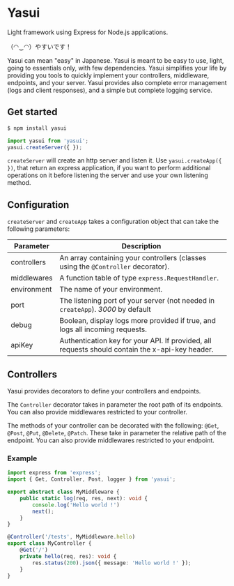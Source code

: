 # Yasui
Light framework using Express for Node.js applications.

（◠‿◠）やすいです！

Yasui can mean "easy" in Japanese. Yasui is meant to be easy to use, light, going to essentials only, with few dependencies.
Yasui simplifies your life by providing you tools to quickly implement your controllers, middleware, endpoints, and your server.
Yasui provides also complete error management (logs and client responses), and a simple but complete logging service.


## Get started
```sh
$ npm install yasui
```

```ts
import yasui from 'yasui';
yasui.createServer({ });
```

`createServer` will create an http server and listen it.
Use `yasui.createApp({ })`, that return an express application, if you want to perform additional operations on it before listening the server and use your own listening method.

## Configuration
`createServer` and `createApp` takes a configuration object that can take the following parameters:

| Parameter | Description |
| ----------------- | -------------------|
| controllers | An array containing your controllers (classes using the `@Controller` decorator). |
| middlewares | A function table of type `express.RequestHandler`. |
| environment | The name of your environment. |
| port | The listening port of your server (not needed in `createApp`). *3000* by default |
| debug | Boolean, display logs more provided if true, and logs all incoming requests. |
| apiKey | Authentication key for your API. If provided, all requests should contain the x-api-key header. |

## Controllers
Yasui provides decorators to define your controllers and endpoints.

The `Controller` decorator takes in parameter the root path of its endpoints.
You can also provide middlewares restricted to your controller.

The methods of your controller can be decorated with the following: `@Get`, `@Post`, `@Put`, `@Delete`, `@Patch`. These take in parameter the relative path of the endpoint.
You can also provide middlewares restricted to your endpoint.

### Example
```ts
import express from 'express';
import { Get, Controller, Post, logger } from 'yasui';

export abstract class MyMiddleware {
    public static log(req, res, next): void {
        console.log('Hello world !')
        next();
    }
}

@Controller('/tests', MyMiddleware.hello)
export class MyController {
    @Get('/')
    private hello(req, res): void {
        res.status(200).json({ message: 'Hello world !' });
    }
}
```
